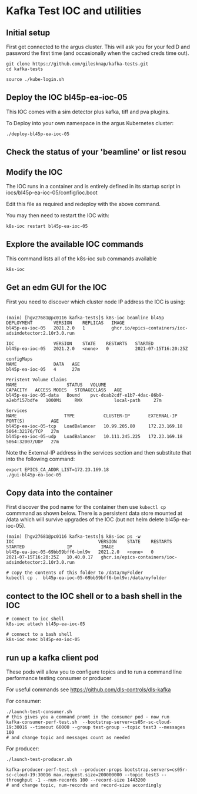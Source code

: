 # Kafka Test IOC and utilities

## Initial setup
First get connected to the argus cluster. This will ask you for your fedID and
password the first time (and occasionally when the cached creds time out).


```
git clone https://github.com/gilesknap/kafka-tests.git
cd kafka-tests

source ./kube-login.sh
```

## Deploy the IOC bl45p-ea-ioc-05

This IOC comes with a sim detector plus kafka, tiff and pva plugins.

To Deploy into your own namespace in the argus Kubernetes cluster:

```
./deploy-bl45p-ea-ioc-05
```
## Check the status of your 'beamline' or list resou
## Modify the IOC

The IOC runs in a container and is entirely defined in its startup script
in iocs/bl45p-ea-ioc-05/config/ioc.boot

Edit this file as required and redeploy with the above command.

You may then need to restart the IOC with:
```
k8s-ioc restart bl45p-ea-ioc-05
```

## Explore the available IOC commands

This command lists all of the k8s-ioc sub commands available

```
k8s-ioc
```

## Get an edm GUI for the IOC

First you need to discover which cluster node IP address the IOC is using:

```

(main) [hgv27681@pc0116 kafka-tests]$ k8s-ioc beamline bl45p
DEPLOYMENT        VERSION    REPLICAS   IMAGE
bl45p-ea-ioc-05   2021.2.0   1          ghcr.io/epics-containers/ioc-adsimdetector:2.10r3.0.run

IOC               VERSION    STATE    RESTARTS   STARTED
bl45p-ea-ioc-05   2021.2.0   <none>   0          2021-07-15T16:20:25Z

configMaps
NAME              DATA   AGE
bl45p-ea-ioc-05   4      27m

Peristent Volume Claims
NAME                   STATUS   VOLUME                                     CAPACITY   ACCESS MODES   STORAGECLASS   AGE
bl45p-ea-ioc-05-data   Bound    pvc-dcab2cdf-e1b7-4dac-86b9-a2ebf157bdfe   1000Mi     RWX            local-path     27m

Services
NAME                  TYPE           CLUSTER-IP       EXTERNAL-IP     PORT(S)          AGE
bl45p-ea-ioc-05-tcp   LoadBalancer   10.99.205.80     172.23.169.18   5064:32176/TCP   27m
bl45p-ea-ioc-05-udp   LoadBalancer   10.111.245.225   172.23.169.18   5064:32007/UDP   27m
```

Note the External-IP address in the services section and then substitute that
into the following command:

```
export EPICS_CA_ADDR_LIST=172.23.169.18
./gui-bl45p-ea-ioc-05
```

## Copy data into the container

First discover the pod name for the container then use `kubectl cp` commmand
as shown below. There is a persistent data store mounted at /data which
will survive upgrades of the IOC (but not helm delete bl45p-ea-ioc-05).

```
(main) [hgv27681@pc0116 kafka-tests]$ k8s-ioc ps -w
IOC                                VERSION    STATE    RESTARTS   STARTED                IP           IMAGE
bl45p-ea-ioc-05-69bb59bff6-bml9v   2021.2.0   <none>   0          2021-07-15T16:20:25Z   10.40.0.17   ghcr.io/epics-containers/ioc-adsimdetector:2.10r3.0.run

# copy the contents of this folder to /data/myFolder
kubectl cp .  bl45p-ea-ioc-05-69bb59bff6-bml9v:/data/myfolder
```

## contect to the IOC shell or to a bash shell in the IOC

```
# connect to ioc shell
k8s-ioc attach bl45p-ea-ioc-05

# connect to a bash shell
k8s-ioc exec bl45p-ea-ioc-05

```

## run up a kafka client pod

These pods will allow you to configure topics and to run a command line
performance testing consumer or producer

For useful commands see https://github.com/dls-controls/dls-kafka

For consumer:

```
./launch-test-consumer.sh
# this gives you a command promt in the consumer pod - now run
kafka-consumer-perf-test.sh  --bootstrap-server=cs05r-sc-cloud-19:30016 --timeout 60000 --group test-group --topic test3 --messages 100
# and change topic and messages count as needed
```

For producer:
```
./launch-test-producer.sh

kafka-producer-perf-test.sh --producer-props bootstrap.servers=cs05r-sc-cloud-19:30016 max.request.size=200000000 --topic test3 --throughput -1 --num-records 100 --record-size 1443200
# and change topic, num-records and record-size accordingly

```